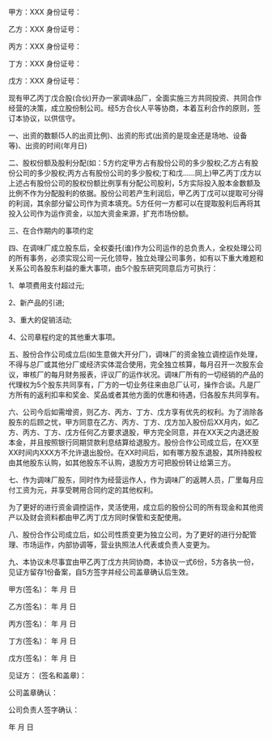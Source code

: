 
 


甲方：XXX 身份证号：


乙方：XXX 身份证号：


丙方：XXX 身份证号：


丁方：XXX 身份证号：


戊方：XXX 身份证号：


现有甲乙丙丁戊合股(合伙)开办一家调味品厂，全面实施三方共同投资、共同合作经营的决策，成立股份制公司。经5方合伙人平等协商，本着互利合作的原则，签订本协议，以供信守。


一、出资的数额(5人的出资比例)、出资的形式(出资的是现金还是场地、设备等)、出资的时间(年月日)


二、股权份额及股利分配(如：5方约定甲方占有股份公司的多少股权;乙方占有股份公司的多少股权;丙方占有股份公司的多少股权;丁和戊……同上)甲乙丙丁戊方以上述占有股份公司的股权份额比例享有分配公司股利，5方实际投入股本金数额及比例不作为分配股利的依据。股份公司若产生利润后，甲乙丙丁戊可以提取可分得的利润，其余部分留公司作为资本填充。5方任何一方都可以在提取股利后再将其投入公司作为运作资金，以加大资金来源，扩充市场份额。


三、在合作期内的事项约定


四、在调味厂成立股东后，全权委托(谁)作为公司运作的总负责人，全权处理公司的所有事务，必须实现公司一元化领导，独立处理公司事务，如有以下重大难题和关系公司各股东利益的重大事项，由5个股东研究同意后方可执行：


1、单项费用支付超过元;


2、新产品的引进;


3、重大的促销活动;


4、公司章程约定的其他重大事项。


五、股份合作公司成立后(如生意做大开分厂)，调味厂的资金独立调控运作处理，不得与总厂或其他分厂或经济实体混合使用，完全独立核算，每月召开一次股东会议，审核厂的每月财务报表，评议厂的运作状况。调味厂所有的一切经销的产品的代理权为5个股东共同享有，厂方的一切业务往来由总厂认可，操作合谈。凡是厂方所有的返利扣率和奖金、奖品或者其他方面的优惠和待遇，归各股东共同享有。


六、公司今后如需增资，则乙方、丙方、丁方、戊方享有优先的权利。为了消除各股东的后顾之忧，甲方同意在乙方、丙方、丁方、戊方加入股份后XX月内，如乙方、丙方、丁方、戊方任何乙方要求退股，甲方完全同意，并在XX天之内退还股本金，并且按照银行同期贷款利息结算给退股方。股份合作公司成立后，在XX至XX时间内XXX方不允许退出股份。在XX时间后，如有哪方股东退股，其所持股权由其他股东认购，如其他股东不认购，退股方方可把股份转让给第三方。


七、作为调味厂股东，同时作为经营运作人，作为调味厂的返聘人员，厂里每月应付工资为元，并享受聘用合同约定的其他权利。


为了更好的进行资金调控运作，灵活使用，成立后的股份公司的所有现金和其他资产以及财会资料都由甲乙丙丁戊方同时保管和支配使用。


八、股份合作公司成立后，如公司性质变更为独立公司，为了更好的进行分配管理、市场运作，内部协调等，营业执照法人代表或负责人变更为。


九、本协议未尽事宜由甲乙丙丁戊方共同协商，本协议一式6份，5方各执一份，见证方留存1份备案，自5方签字并经公司盖章确认后生效。


甲方(签名)： 年 月 日


乙方(签名)： 年 月 日


丙方(签名)： 年 月 日


丁方(签名)： 年 月 日


戊方(签名)： 年 月 日


见证方： (签名和盖章)：


公司盖章确认：


公司负责人签字确认：


年 月 日
 


 

 
 
 
 
 
  


  
 

  


  


  
 
 
 
 

